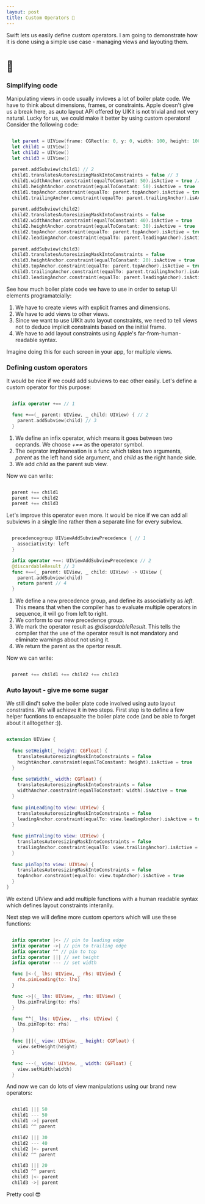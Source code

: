 ```yaml
---
layout: post
title: Custom Operators 🥳
---
```


Swift lets us easily define custom operators. I am going to demonstrate how it is done using a simple use case - managing views and layouting them.

<!--more-->

# 💯

### Simplifying code

Manipulating views in code usually invloves a lot of boiler plate code. We have to think about dimensions, frames, or constraints. Apple doesn't give us a break here, as auto layout API offered by UIKit is not trivial and not very natural.
Lucky for us, we could make it better by using custom operators!  
Consider the following code:

```swift

  let parent = UIView(frame: CGRect(x: 0, y: 0, width: 100, height: 100)) // 1
  let child1 = UIView()
  let child2 = UIView()
  let child3 = UIView()
  
  parent.addSubview(child1) // 2
  child1.translatesAutoresizingMaskIntoConstraints = false // 3
  child1.widthAnchor.constraint(equalToConstant: 50).isActive = true // 4
  child1.heightAnchor.constraint(equalToConstant: 50).isActive = true
  child1.topAnchor.constraint(equalTo: parent.topAnchor).isActive = true
  child1.trailingAnchor.constraint(equalTo: parent.trailingAnchor).isActive = true
  
  parent.addSubview(child2)
  child2.translatesAutoresizingMaskIntoConstraints = false
  child2.widthAnchor.constraint(equalToConstant: 40).isActive = true
  child2.heightAnchor.constraint(equalToConstant: 30).isActive = true
  child2.topAnchor.constraint(equalTo: parent.topAnchor).isActive = true
  child2.leadingAnchor.constraint(equalTo: parent.leadingAnchor).isActive = true
  
  parent.addSubview(child3)
  child3.translatesAutoresizingMaskIntoConstraints = false
  child3.heightAnchor.constraint(equalToConstant: 20).isActive = true
  child3.topAnchor.constraint(equalTo: parent.topAnchor).isActive = true
  child3.trailingAnchor.constraint(equalTo: parent.trailingAnchor).isActive = true
  child3.leadingAnchor.constraint(equalTo: parent.leadingAnchor).isActive = true

```

See how much boiler plate code we have to use in order to setup UI elements programatcially:
1. We have to create views with explicit frames and dimensions.
2. We have to add views to other views.
3. Since we want to use UIKit auto layout constraints, we need to tell views not to deduce implicit constraints based on the initial frame.
4. We have to add layout constraints using Apple's far-from-human-readable syntax.

Imagine doing this for each screen in your app, for multiple views. 

### Defining custom operators

It would be nice if we could add subviews to eac other easily. Let's define a custom operator for this purpose:

```swift

  infix operator +== // 1

  func +==(_ parent: UIView, _ child: UIView) { // 2
    parent.addSubview(child) // 3
  }

```

1. We define an infix operator, which means it goes between two oeprands. We choose *+==* as the operator symbol.
2. The oeprator implmeneation is a func which takes two arguments, *parent* as the left hand side argument, and *child* as the right hande side.
3. We add *child* as the parent sub view.

Now we can write:

```swift

  parent +== child1
  parent +== child2
  parent +== child3

```

Let's improve this operator even more. It would be nice if we can add all subviews in a single line rather then a separate line for every subview.

```swift

  precedencegroup UIViewAddSubviewPrecedence { // 1
    associativity: left
  }

  infix operator +==: UIViewAddSubviewPrecedence // 2
  @discardableResult // 3
  func +==(_ parent: UIView, _ child: UIView) -> UIView {
    parent.addSubview(child)
    return parent // 4
  }

```

1. We define a new precedence group, and define its associativity as *left*. This means that when the compiler has to evaluate multiple operators in sequence, it will go from left to right.
2. We conform to our new precedence group.
3. We mark the operator result as *@discardableResult*. This tells the compiler that the use of the operator result is not mandatory and eliminate warnings about not using it.
4. We return the parent as the opertor result.

Now we can write:

```swift

  parent +== child1 +== child2 +== child3

```

### Auto layout - give me some sugar

We still dind't solve the boiler plate code involved using auto layout constratins.
We will achieve it in two steps.
First step is to define a few helper fucntions to encapsualte the boiler plate code (and be able to forget about it alltogether :)).

```swift

extension UIView {
  
  func setHeight(_ height: CGFloat) {
    translatesAutoresizingMaskIntoConstraints = false
    heightAnchor.constraint(equalToConstant: height).isActive = true
  }
  
  func setWidth(_ width: CGFloat) {
    translatesAutoresizingMaskIntoConstraints = false
    widthAnchor.constraint(equalToConstant: width).isActive = true
  }
    
  func pinLeading(to view: UIView) {
    translatesAutoresizingMaskIntoConstraints = false
    leadingAnchor.constraint(equalTo: view.leadingAnchor).isActive = true
  }
  
  func pinTraling(to view: UIView) {
    translatesAutoresizingMaskIntoConstraints = false
    trailingAnchor.constraint(equalTo: view.trailingAnchor).isActive = true
  }
    
  func pinTop(to view: UIView) {
    translatesAutoresizingMaskIntoConstraints = false
    topAnchor.constraint(equalTo: view.topAnchor).isActive = true
  }
}

```

We extend UIView and add multiple functions with a human readable syntax which defines layout constraints interanlly.

Next step we will define more custom opertors which will use these functions:

```swift

  infix operator |<- // pin to leading edge
  infix operator ->| // pin to trailing edge
  infix operator ^^ // pin to top
  infix operator ||| // set height
  infix operator --- // set width

  func |<-(_ lhs: UIView, _ rhs: UIView) {
    rhs.pinLeading(to: lhs)
  }

  func ->|(_ lhs: UIView, _ rhs: UIView) {
    lhs.pinTraling(to: rhs)
  }

  func ^^(_ lhs: UIView, _ rhs: UIView) {
    lhs.pinTop(to: rhs)
  }

  func |||(_ view: UIView, _ height: CGFloat) {
    view.setHeight(height)
  }

  func ---(_ view: UIView, _ width: CGFloat) {
    view.setWidth(width)
  }

```

And now we can do lots of view manipulations using our brand new operators:

```swift

  child1 ||| 50
  child1 --- 50
  child1 ->| parent
  child1 ^^ parent

  child2 ||| 30
  child2 --- 40
  child2 |<- parent
  child2 ^^ parent

  child3 ||| 20
  child3 ^^ parent
  child3 |<- parent
  child3 ->| parent

```

Pretty cool 😎
